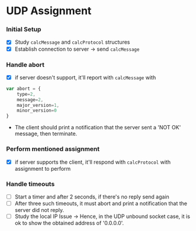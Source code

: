 # UDP Assignment

### Initial Setup

- [x] Study `calcMessage` and `calcProtocol` structures
- [x] Establish connection to server -> send `calcMessage`

### Handle abort

- [x] if server doesn't support, it'll report with `calcMessage` with

```js
var abort = {
    type=2, 
    message=2, 
    major_version=1,
    minor_version=0
}
```
    
- The client should print a notification that the server sent a 'NOT OK' message, then terminate.

### Perform mentioned assignment 

- [x] if server supports the client, it'll respond with `calcProtocol` with assignment to perform

### Handle timeouts
- [ ] Start a timer and after 2 seconds, if there's no reply send again
- [ ] After three such timeouts, it must abort and print a notification that the server did not reply.
- [ ] Study the local IP Issue -> Hence, in the UDP unbound socket case, it is ok to show the obtained address of '0.0.0.0'.